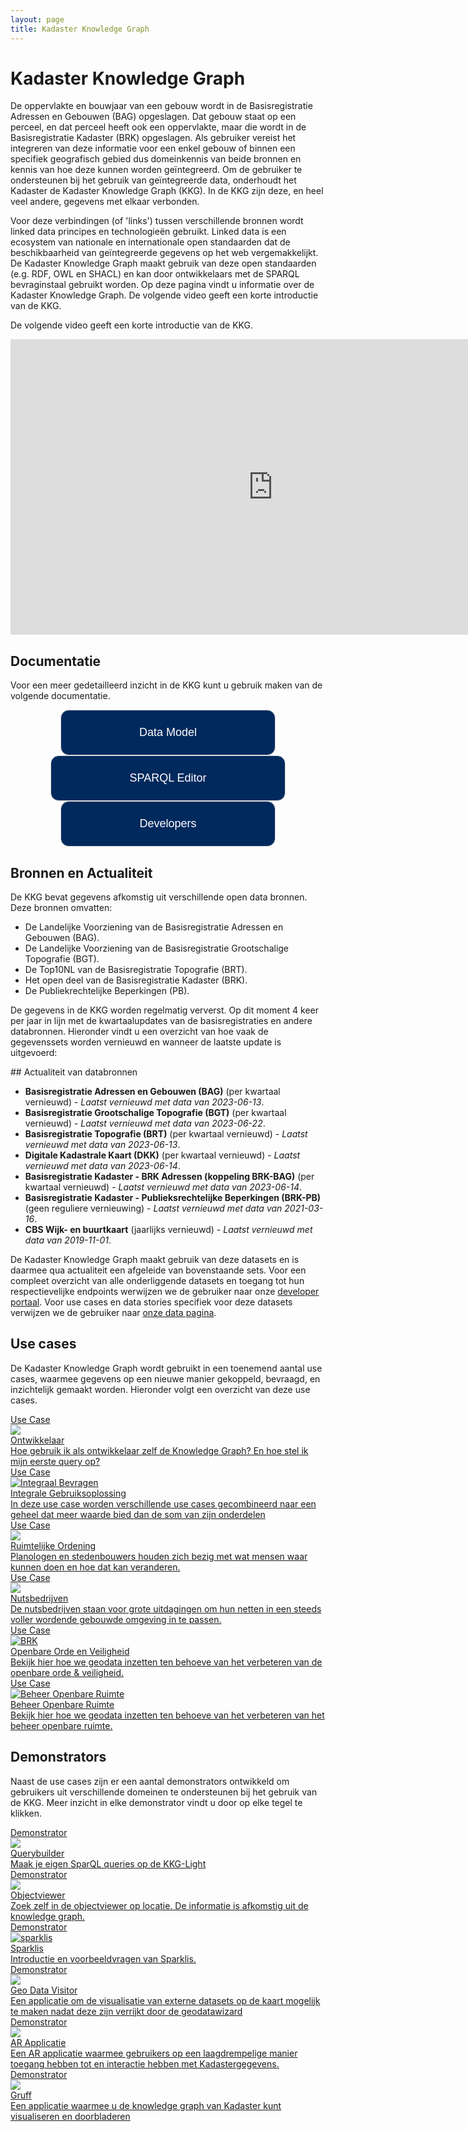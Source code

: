 ```yaml
---
layout: page
title: Kadaster Knowledge Graph
---
```


<link rel="stylesheet" href="/assets/css/developer.css">

# Kadaster Knowledge Graph
De oppervlakte en bouwjaar van een gebouw wordt in de Basisregistratie Adressen en Gebouwen (BAG) opgeslagen. Dat gebouw staat op een perceel, en dat perceel heeft ook een oppervlakte, maar die wordt in de Basisregistratie Kadaster (BRK) opgeslagen. Als gebruiker vereist het integreren van deze informatie voor een enkel gebouw of binnen een specifiek geografisch gebied dus domeinkennis van beide bronnen en kennis van hoe deze kunnen worden geïntegreerd. Om de gebruiker te ondersteunen bij het gebruik van geïntegreerde data, onderhoudt het Kadaster de Kadaster Knowledge Graph (KKG). In de KKG zijn deze, en heel veel andere, gegevens met elkaar verbonden. 

Voor deze verbindingen (of 'links') tussen verschillende bronnen wordt linked data principes en technologieën gebruikt. Linked data is een ecosystem van nationale en internationale open standaarden dat de beschikbaarheid van geïntegreerde gegevens op het web vergemakkelijkt. De Kadaster Knowledge Graph maakt gebruik van deze open standaarden (e.g. RDF, OWL en SHACL) en kan door ontwikkelaars met de SPARQL bevraginstaal gebruikt worden. Op deze pagina vindt u informatie over de Kadaster Knowledge Graph. De volgende video geeft een korte introductie van de KKG.

De volgende video geeft een korte introductie van de KKG. 

<div align="center"><iframe width="840" height="473" src="https://www.youtube-nocookie.com/embed/HiuHTMy-A-g" title="YouTube video player" frameborder="0" allow="accelerometer; autoplay; clipboard-write; encrypted-media; gyroscope; picture-in-picture" allowfullscreen></iframe></div>

## Documentatie
Voor een meer gedetailleerd inzicht in de KKG kunt u gebruik maken van de volgende documentatie.
<style>
  button {
    color: #ffffff;
    background-color: #00295d;
    font-size: 18px;
    border: 1px solid #dcdcdc;
    border-radius: 13px;
    padding: 25px 125px;
    cursor: pointer
  }
  button:hover {
    color: #008296;
    background-color: #ffffff;
  }
</style>
<div class="class-wrapper" align="center">
  <a href="https://kadaster.wvr.io/kadaster-knowledge-graph?branch=main&tab=home"><button type="button" name="documentatieButton">Data Model</button></a>
  <a href="https://data.labs.kadaster.nl/dst/kkg/sparql/default"><button type="button" name="documentatieButton">SPARQL Editor</button></a>
  <a href="https://labs.kadaster.nl/developer"><button type="button" name="documentatieButton">Developers</button></a>
</div>

## Bronnen en Actualiteit
De KKG bevat gegevens afkomstig uit verschillende open data bronnen. Deze bronnen omvatten:

- De Landelijke Voorziening van de Basisregistratie Adressen en Gebouwen (BAG).
- De Landelijke Voorziening van de Basisregistratie Grootschalige Topografie (BGT).
- De Top10NL van de Basisregistratie Topografie (BRT).
- Het open deel van de Basisregistratie Kadaster (BRK).
- De Publiekrechtelijke Beperkingen (PB).

De gegevens in de KKG worden regelmatig ververst. Op dit moment 4 keer per jaar in lijn met de kwartaalupdates van de basisregistraties en andere databronnen. Hieronder vindt u een overzicht van hoe vaak de gegevenssets worden vernieuwd en wanneer de laatste update is uitgevoerd:

<div class="textbox" markdown="1">
## Actualiteit van databronnen

- **Basisregistratie Adressen en Gebouwen (BAG)** (per kwartaal vernieuwd) - *Laatst vernieuwd met data van 2023-06-13*.
- **Basisregistratie Grootschalige Topografie (BGT)** (per kwartaal vernieuwd) - *Laatst vernieuwd met data van 2023-06-22*.
- **Basisregistratie Topografie (BRT)** (per kwartaal vernieuwd) - *Laatst vernieuwd met data van 2023-06-13*.
- **Digitale Kadastrale Kaart (DKK)** (per kwartaal vernieuwd) - *Laatst vernieuwd met data van 2023-06-14*.
- **Basisregistratie Kadaster - BRK Adressen (koppeling BRK-BAG)** (per kwartaal vernieuwd) - *Laatst vernieuwd met data van 2023-06-14*.
- **Basisregistratie Kadaster - Publieksrechtelijke Beperkingen (BRK-PB)** (geen reguliere vernieuwing) - *Laatst vernieuwd met data van 2021-03-16*.
- **CBS Wijk- en buurtkaart** (jaarlijks vernieuwd) - *Laatst vernieuwd met data van 2019-11-01*.

De Kadaster Knowledge Graph maakt gebruik van deze datasets en is daarmee qua actualiteit een afgeleide van bovenstaande sets. Voor een compleet overzicht van alle onderliggende datasets en toegang tot hun respectievelijke endpoints werwijzen we de gebruiker naar onze [developer portaal](/developer/sparql/). Voor use cases en data stories specifiek voor deze datasets verwijzen we de gebruiker naar [onze data pagina](/data/).

</div>

## Use cases

De Kadaster Knowledge Graph wordt gebruikt in een toenemend aantal use cases, waarmee gegevens op een nieuwe manier gekoppeld, bevraagd, en inzichtelijk gemaakt worden. Hieronder volgt een overzicht van deze use cases. 

<div class="cards-wrapper">
  <a href="https://data.labs.kadaster.nl/dst/-/stories/algemene-queries-voor-kkg-gebruik">
  <div class="card">
    <div class="card-type">Use Case</div>
    <img class="card-image" src="/assets/images/eerste-igo.PNG">
    <div class="card-title">Ontwikkelaar</div>
    <div class="card-description">Hoe gebruik ik als ontwikkelaar zelf de Knowledge Graph? En hoe stel ik mijn eerste query op?</div>
  </div>
</a>
<a href="/cases/integralegebruiksoplossing">
  <div class="card">
    <div class="card-type">Use Case</div>
    <img class="card-image" src="/assets/images/igo-design.PNG" alt="Integraal Bevragen">
    <div class="card-title">Integrale Gebruiksoplossing</div>
    <div class="card-description">In deze use case worden verschillende use cases gecombineerd naar een geheel dat meer waarde bied dan de som van zijn onderdelen</div>
  </div>
</a>
<a href="https://data.labs.kadaster.nl/integrale-gebruiksoplossing-igo/-/stories/planologen-per-buurt">
  <div class="card">
    <div class="card-type">Use Case</div>
    <img class="card-image" src="/assets/images/planologen-screenshot.PNG">
    <div class="card-title">Ruimtelijke Ordening</div>
    <div class="card-description">Planologen en stedenbouwers houden zich bezig met wat mensen waar kunnen doen en hoe dat kan veranderen.</div>
  </div>
</a>
  <a href="https://data.labs.kadaster.nl/integrale-gebruiksoplossing-igo/-/stories/nutsbedrijven">
  <div class="card">
    <div class="card-type">Use Case</div>
    <img class="card-image" src="/assets/images/elektriciteitsmast.PNG">
    <div class="card-title">Nutsbedrijven</div>
    <div class="card-description">De nutsbedrijven staan voor grote uitdagingen om hun netten in een steeds voller wordende gebouwde omgeving in te passen.</div>
  </div>
</a>
<a href="https://data.labs.kadaster.nl/integrale-gebruiksoplossing-igo/-/stories/openbare-orde-en-veiligheid">
  <div class="card">
    <div class="card-type">Use Case</div>
    <img class="card-image" src="/assets/images/BRK.jpg" alt="BRK">
    <div class="card-title">Openbare Orde en Veiligheid</div>
    <div class="card-description">Bekijk hier hoe we geodata inzetten ten behoeve van het verbeteren van de openbare orde & veiligheid.</div>
  </div>
</a>
  <!-- <a href="https://data.labs.kadaster.nl/integrale-gebruiksoplossing-igo/-/Kwaliteitstoezicht-en-Handhaving">
  <div class="card">
    <div class="card-type">Kwaliteitstoezicht & Handhaving</div>
    <img class="card-image" src="/assets/images/bag-bgt-tooltip.PNG" alt="BAG-BGT kwaliteit">
    <div class="card-description">Bekijk hier hoe we de iGO kunnen inzetten tbv kwaliteitsverbetering van de geobasisregistraties</div>
  </div>
</a> -->
<a href="https://data.labs.kadaster.nl/integrale-gebruiksoplossing-igo/-/stories/beheer-openbare-ruimte">
  <div class="card">
    <div class="card-type">Use Case</div>
    <img class="card-image" src="/assets/images/story-bor.PNG" alt="Beheer Openbare Ruimte">
    <div class="card-title">Beheer Openbare Ruimte</div>
    <div class="card-description">Bekijk hier hoe we geodata inzetten ten behoeve van het verbeteren van het beheer openbare ruimte.</div>
  </div>
</a>
</div>

## Demonstrators
Naast de use cases zijn er een aantal demonstrators ontwikkeld om gebruikers uit verschillende domeinen te ondersteunen bij het gebruik van de KKG. Meer inzicht in elke demonstrator vindt u door op elke tegel te klikken.

<div class="cards-wrapper">
  <a href="/demonstrators/querybuilder/index.html">
  <div class="card">
    <div class="card-type">Demonstrator</div>
    <img class="card-image" src="/assets/images/querybuilder.png">
    <div class="card-title">Querybuilder</div>
    <div class="card-description">Maak je eigen SparQL queries op de KKG-Light</div>
  </div>
</a> 
<a href="/demonstrators/objectviewer">
  <div class="card">
    <div class="card-type">Demonstrator</div>
    <img class="card-image" src="/assets/images/bag.png">
    <div class="card-title">Objectviewer</div>
    <div class="card-description">Zoek zelf in de objectviewer op locatie. De informatie is afkomstig uit de knowledge graph.</div>
  </div>
</a>
  <a href="/cases/sparklis">
  <div class="card">
    <div class="card-type">Demonstrator</div>
    <img class="card-image" src="/assets/images/sparklis.png" alt="sparklis">
    <div class="card-title">Sparklis</div>
    <div class="card-description">Introductie en voorbeeldvragen van Sparklis.</div>
  </div>
</a>
<a href="/demonstrators/geodatavisitor">
  <div class="card">
    <div class="card-type">Demonstrator</div>
    <img class="card-image" src="/assets/images/geodatavisitor.png">
    <div class="card-title">Geo Data Visitor</div>
    <div class="card-description">Een applicatie om de visualisatie van externe datasets op de kaart mogelijk te maken nadat deze zijn verrijkt door de geodatawizard </div>
  </div>
</a>
<a href="/cases/ar-applicatie">
  <div class="card">
    <div class="card-type">Demonstrator</div>
    <img class="card-image" src="/assets/images/kadaster-logo.png">
    <div class="card-title">AR Applicatie</div>
    <div class="card-description">Een AR applicatie waarmee gebruikers op een laagdrempelige manier toegang hebben tot en interactie hebben met Kadastergegevens.</div>
  </div>
</a>
<a href="/demonstrators/gruff/index.html">
  <div class="card">
    <div class="card-type">Demonstrator</div>
    <img class="card-image" src="/assets/images/gruff.png">
    <div class="card-title">Gruff</div>
    <div class="card-description">Een applicatie waarmee u de knowledge graph van Kadaster kunt visualiseren en doorbladeren</div>
  </div>
</a>
</div>
